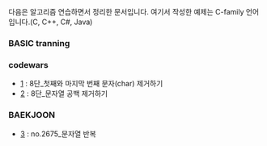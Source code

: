 다음은 알고리즘 연습하면서 정리한 문서입니다.
여기서 작성한 예제는 C-family 언어 입니다.(C, C++, C#, Java)

### BASIC tranning


### codewars
* [1](https://github.com/TaekGeunLee/study_CS/blob/master/A1/cw_1.md) : 8단_첫째와 마지막 번째 문자(char) 제거하기
* [2](https://github.com/TaekGeunLee/study_CS/blob/master/A1/cw_2.md) : 8단_문자열 공백 제거하기

### BAEKJOON
* [3](https://github.com/TaekGeunLee/study_CS/blob/master/A1/be_1.md) : no.2675_문자열 반복